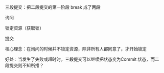  三段提交：把二段提交的第一阶段 break 成了两段
 
询问

锁定资源（获取锁）

提交

核心理念：在询问的时候并不锁定资源，除非所有人都同意了，才开始锁定

好处：当发生了失败或超时时，三段提交可以继续把状态变为Commit 状态，而二段提交则不知所措？
